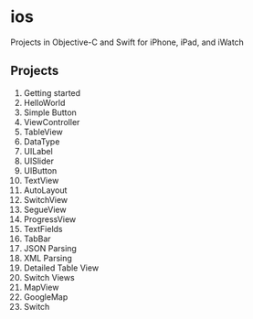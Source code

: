 # ios
Projects in Objective-C and Swift for iPhone, iPad, and iWatch
## Projects
1. Getting started
2. HelloWorld
3. Simple Button
4. ViewController
5. TableView
6. DataType
7. UILabel
8. UISlider
9. UIButton
10. TextView
11. AutoLayout
12. SwitchView
13. SegueView
14. ProgressView
15. TextFields
16. TabBar
17. JSON Parsing
18. XML Parsing
19. Detailed Table View
20. Switch Views
21. MapView 
22. GoogleMap
23. Switch
